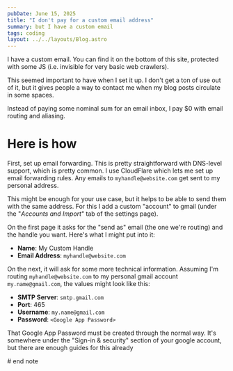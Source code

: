 ```yaml
---
pubDate: June 15, 2025
title: "I don't pay for a custom email address"
summary: but I have a custom email
tags: coding
layout: ../../layouts/Blog.astro
---
```


I have a custom email. You can find it on the bottom of this site, protected with some JS (i.e. invisible for very basic web crawlers).

This seemed important to have when I set it up. I don't get a ton of use out of it, but it gives people a way to contact me when my blog posts circulate in some spaces.

Instead of paying some nominal sum for an email inbox, I pay $0 with email routing and aliasing. 

# Here is how

First, set up email forwarding. This is pretty straightforward with DNS-level support, which is pretty common. I use CloudFlare which lets me set up email forwarding rules. Any emails to `myhandle@website.com` get sent to my personal address.

This might be enough for your use case, but it helps to be able to send them with the same address. For this I add a custom "account" to gmail (under the "*Accounts and Import*" tab of the settings page). 

On the first page it asks for the "send as" email (the one we're routing) and the handle you want. Here's what I might put into it:
- **Name**: My Custom Handle
- **Email Address**: `myhandle@website.com`

On the next, it will ask for some more technical information. Assuming I'm routing `myhandle@website.com` to my personal gmail account `my.name@gmail.com`, the values might look like this:

- **SMTP Server**: `smtp.gmail.com`
- **Port**: 465
- **Username**: `my.name@gmail.com`
- **Password**: `<Google App Password>`

That Google App Password must be created through the normal way. It's somewhere under the "Sign-in & security" section of your google account, but there are enough guides for this already

\# end note